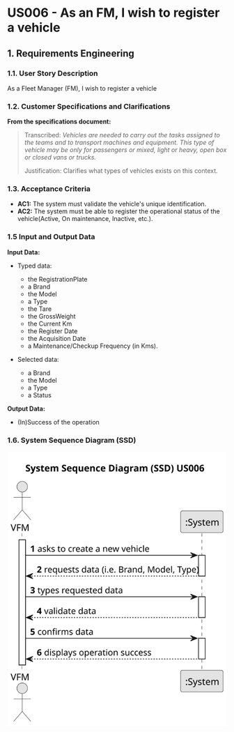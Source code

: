 # US006 - As an FM, I wish to register a vehicle


## 1. Requirements Engineering

### 1.1. User Story Description

As a Fleet Manager (FM), I wish to register a vehicle

### 1.2. Customer Specifications and Clarifications 

**From the specifications document:**

> Transcribed: _Vehicles are needed to carry out the tasks assigned to the teams and to
transport machines and equipment. This type of vehicle may be only for
passengers or mixed, light or heavy, open box or closed vans or trucks._
>
> Justification: Clarifies what types of vehicles exists on this context.


### 1.3. Acceptance Criteria

* **AC1:** The system must validate the vehicle's unique identification.
* **AC2:** The system must be able to register the operational status of the vehicle(Active, On maintenance, Inactive, etc.).




### 1.5 Input and Output Data

**Input Data:**

* Typed data:
    * the RegistrationPlate
    * a Brand
    * the Model
    * a Type
    * the Tare
    * the GrossWeight
    * the Current Km
    * the Register Date
    * the Acquisition Date
    * a Maintenance/Checkup Frequency (in Kms).
	
* Selected data:
  * a Brand
  * the Model
  * a Type
  * a Status

**Output Data:**

* (In)Success of the operation

### 1.6. System Sequence Diagram (SSD)

[//]: # (**_Other alternatives might exist._**)


![System Sequence Diagram - Alternative One](svg/us006-system-sequence-diagram-alternative-one.svg)

[//]: # (#### Alternative Two)

[//]: # ()
[//]: # (![System Sequence Diagram - Alternative Two]&#40;svg/us006-system-sequence-diagram-alternative-two.svg&#41;)

